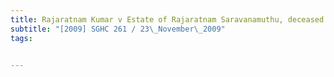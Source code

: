 ```yaml
---
title: Rajaratnam Kumar v Estate of Rajaratnam Saravanamuthu, deceased and Another and 
subtitle: "[2009] SGHC 261 / 23\_November\_2009"
tags:


---
```


